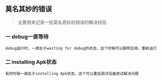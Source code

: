 ## 莫名其妙的错误

> 主要用来记录一些莫名奇妙的错误的解决经验

### 一 debug一直等待

```
debug运行时，一直处于waiting for debug的状态，这个时候可以删除应用，重新运行
```

### 二  installing Apk状态

```
有的时候一直处于installing Apk状态，这个可以重启调试设备尝试解决问题
```

